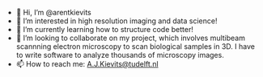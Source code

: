 - 👋 Hi, I’m @arentkievits
- 👀 I’m interested in high resolution imaging and data science!
- 🌱 I’m currently learning how to structure code better!
- 💞️ I’m looking to collaborate on my project, which involves multibeam scannning electron microscopy to scan biological samples in 3D. I have to write software to analyze thousands of microscopy images.
- 📫 How to reach me: A.J.Kievits@tudelft.nl
